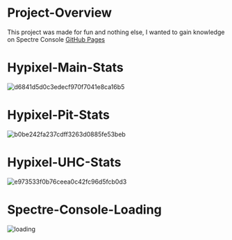 # Project-Overview
This project was made for fun and nothing else, I wanted to gain knowledge on Spectre Console [GitHub Pages](https://github.com/spectreconsole) 


# Hypixel-Main-Stats
![d6841d5d0c3edecf970f7041e8ca16b5](https://user-images.githubusercontent.com/93891128/175719968-4339c5c9-fd2a-4c76-b7e6-6a08af295e67.png)



# Hypixel-Pit-Stats
![b0be242fa237cdff3263d0885fe53beb](https://user-images.githubusercontent.com/93891128/175719878-0420ec51-f4f8-4d69-9f44-14bfc03d59b6.png)


# Hypixel-UHC-Stats
![e973533f0b76ceea0c42fc96d5fcb0d3](https://user-images.githubusercontent.com/93891128/175720070-d4575ff0-14d0-4e20-ba8f-5a60d85ab4f0.png)


# Spectre-Console-Loading
![loading](https://user-images.githubusercontent.com/93891128/175720090-306f7a19-fa2b-4846-8a47-e705c20e15d7.png)
